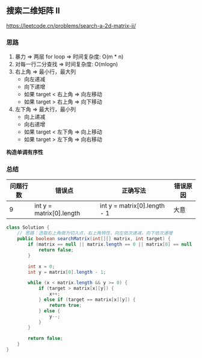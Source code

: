 ## 搜索二维矩阵 II

<https://leetcode.cn/problems/search-a-2d-matrix-ii/>

### 思路

1. 暴力 => 两层 for loop => 时间复杂度: O(m * n)
2. 对每一行二分查找 => 时间复杂度: O(mlogn)
3. 右上角 => 最小行，最大列
    - 向左递减
    - 向下递增
    - 如果 target < 右上角 => 向左移动
    - 如果 target > 右上角 => 向下移动
4. 左下角 => 最大行，最小列
    - 向上递减
    - 向右递增
    - 如果 target < 左下角 => 向上移动
    - 如果 target > 左下角 => 向右移动

**构造单调有序性**

### 总结

| 问题行数 | 错误点                      | 正确写法                         | 错误原因 |
|------|--------------------------|------------------------------|------|
| 9    | int y = matrix[0].length | int y = matrix[0].length - 1 | 大意   |

```java
class Solution {
    // 思路：选取右上角做为切入点，右上角特性，向左依次递减，向下依次递增
    public boolean searchMatrix(int[][] matrix, int target) {
        if (matrix == null || matrix.length == 0 || matrix[0] == null || matrix[0].length == 0) {
            return false;
        }

        int x = 0;
        int y = matrix[0].length - 1;

        while (x < matrix.length && y >= 0) {
            if (target > matrix[x][y]) {
                x++;
            } else if (target == matrix[x][y]) {
                return true;
            } else {
                y--;
            }
        }

        return false;
    }
}
```
